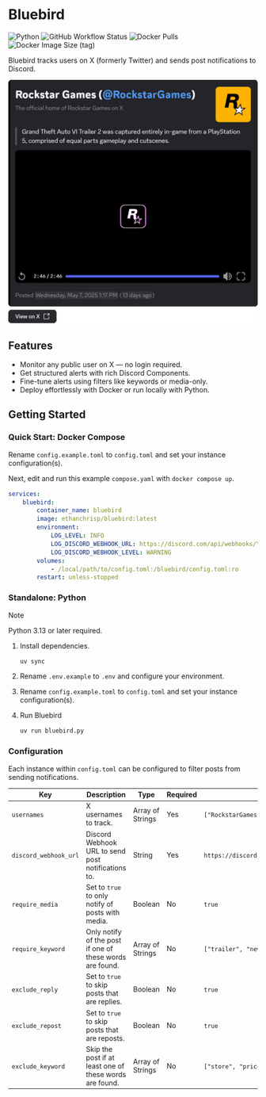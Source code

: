 # Bluebird

![Python](https://img.shields.io/badge/Python-3-blue?logo=python&logoColor=white)
![GitHub Workflow Status](https://img.shields.io/github/actions/workflow/status/ethanc/bluebird/workflow.yaml)
![Docker Pulls](https://img.shields.io/docker/pulls/ethanchrisp/bluebird)
![Docker Image Size (tag)](https://img.shields.io/docker/image-size/ethanchrisp/bluebird)

Bluebird tracks users on X (formerly Twitter) and sends post notifications to Discord.

![Example](/.github/images/readme_example.png)

## Features

-   Monitor any public user on X — no login required.
-   Get structured alerts with rich Discord Components.
-   Fine-tune alerts using filters like keywords or media-only.
-   Deploy effortlessly with Docker or run locally with Python.

## Getting Started

### Quick Start: Docker Compose

Rename `config.example.toml` to `config.toml` and set your instance configuration(s).

Next, edit and run this example `compose.yaml` with `docker compose up`.

```yaml
services:
    bluebird:
        container_name: bluebird
        image: ethanchrisp/bluebird:latest
        environment:
            LOG_LEVEL: INFO
            LOG_DISCORD_WEBHOOK_URL: https://discord.com/api/webhooks/YYYYYYYY/YYYYYYYY
            LOG_DISCORD_WEBHOOK_LEVEL: WARNING
        volumes:
            - /local/path/to/config.toml:/bluebird/config.toml:ro
        restart: unless-stopped
```

### Standalone: Python

> [!NOTE]
> Python 3.13 or later required.

1. Install dependencies.

    ```bash
    uv sync
    ```

2. Rename `.env.example` to `.env` and configure your environment.

3. Rename `config.example.toml` to `config.toml` and set your instance configuration(s).

4. Run Bluebird

    ```bash
    uv run bluebird.py
    ```

### Configuration

Each instance within `config.toml` can be configured to filter posts from sending notifications.

| **Key**               | **Description**                                          | **Type**         | **Required** | **Example**                                         |
| --------------------- | -------------------------------------------------------- | ---------------- | ------------ | --------------------------------------------------- |
| `usernames`           | X usernames to track.                                    | Array of Strings | Yes          | `["RockstarGames", "CallofDuty", "Mxtive"]`         |
| `discord_webhook_url` | Discord Webhook URL to send post notifications to.       | String           | Yes          | `https://discord.com/api/webhook/XXXXXXXX/XXXXXXXX` |
| `require_media`       | Set to `true` to only notify of posts with media.        | Boolean          | No           | `true`                                              |
| `require_keyword`     | Only notify of the post if one of these words are found. | Array of Strings | No           | `["trailer", "new", "announcement", "delay"]`       |
| `exclude_reply`       | Set to `true` to skip posts that are replies.            | Boolean          | No           | `true`                                              |
| `exclude_repost`      | Set to `true` to skip posts that are reposts.            | Boolean          | No           | `true`                                              |
| `exclude_keyword`     | Skip the post if at least one of these words are found.  | Array of Strings | No           | `["store", "price", "shop", "bundle"]`              |
